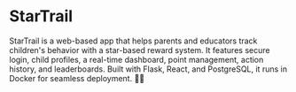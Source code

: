 # StarTrail
StarTrail is a web-based app that helps parents and educators track children's behavior with a star-based reward system. It features secure login, child profiles, a real-time dashboard, point management, action history, and leaderboards. Built with Flask, React, and PostgreSQL, it runs in Docker for seamless deployment. 🚀🌟
